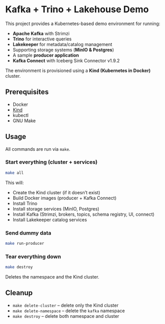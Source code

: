 # Kafka + Trino + Lakehouse Demo

This project provides a Kubernetes-based demo environment for running:
- **Apache Kafka** with Strimzi
- **Trino** for interactive queries
- **Lakekeeper** for metadata/catalog management
- Supporting storage systems (**MinIO & Postgres**)
- A sample **producer application**
- **Kafka Connect** with Iceberg Sink Connector v1.9.2

The environment is provisioned using a **Kind (Kubernetes in Docker)** cluster.

## Prerequisites

- Docker
- [Kind](https://kind.sigs.k8s.io/)
- kubectl
- GNU Make


## Usage

All commands are run via `make`.

### Start everything (cluster + services)
```bash
make all
```
This will:
- Create the Kind cluster (if it doesn’t exist)
- Build Docker images (producer + Kafka Connect)
- Install Trino
- Install storage services (MinIO, Postgres)
- Install Kafka (Strimzi, brokers, topics, schema registry, UI, connect)
- Install Lakekeeper catalog services

### Send dummy data
```bash
make run-producer
```

### Tear everything down
```bash
make destroy
```
Deletes the namespace and the Kind cluster.

## Cleanup

- `make delete-cluster` – delete only the Kind cluster
- `make delete-namespace` – delete the `kafka` namespace
- `make destroy` – delete both namespace and cluster
